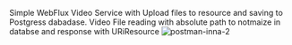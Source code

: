 Simple WebFlux Video Service with Upload files to resource and saving to Postgress dabadase.
Video File reading with absolute path to notmaize in databse and response with URiResource
![postman-inna-2](https://github.com/SaintAmbrozii/VideoService/assets/125075635/46120fd1-6d30-451a-98ca-66f11fe38b13)
